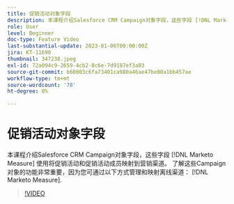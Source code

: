 ```yaml
---
title: 促销活动对象字段
description: 本课程介绍Salesforce CRM Campaign对象字段，这些字段 [!DNL Marketo Measure] 使用将促销活动和促销活动成员映射到营销渠道。 了解这些Campaign对象的功能非常重要，因为您可通过以下方式管理和映射离线渠道： [!DNL Marketo Measure].
role: User
level: Beginner
doc-type: Feature Video
last-substantial-update: 2023-01-06T00:00:00Z
jira: KT-11690
thumbnail: 347238.jpeg
exl-id: 72a094c9-2659-4cb2-8c6e-7d9187ef3a03
source-git-commit: b60003c6fa73401ca980a46ae47be00a1bb457ae
workflow-type: tm+mt
source-wordcount: '78'
ht-degree: 0%

---
```


# 促销活动对象字段

本课程介绍Salesforce CRM Campaign对象字段，这些字段 [!DNL Marketo Measure] 使用将促销活动和促销活动成员映射到营销渠道。 了解这些Campaign对象的功能非常重要，因为您可通过以下方式管理和映射离线渠道： [!DNL Marketo Measure].

>[!VIDEO](https://video.tv.adobe.com/v/347238/?quality=12&learn=on)
